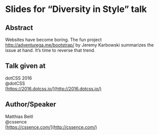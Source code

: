# Slides for “Diversity in Style” talk

## Abstract

Websites have become boring. The fun project http://adventurega.me/bootstrap/ by Jeremy Karbowski summarizes the issue at hand. It’s time to reverse that trend.

## Talk given at

dotCSS 2016  
@dotCSS  
[https://2016.dotcss.io/](http://2016.dotcss.io/)


## Author/Speaker

Matthias Beitl  
@cssence  
[https://cssence.com/](http://cssence.com/)
